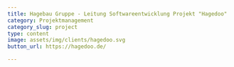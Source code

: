```yaml
---
title: Hagebau Gruppe - Leitung Softwareentwicklung Projekt "Hagedoo"
category: Projektmanagement
category_slug: project
type: content
image: assets/img/clients/hagedoo.svg
button_url: https://hagedoo.de/

---
```

